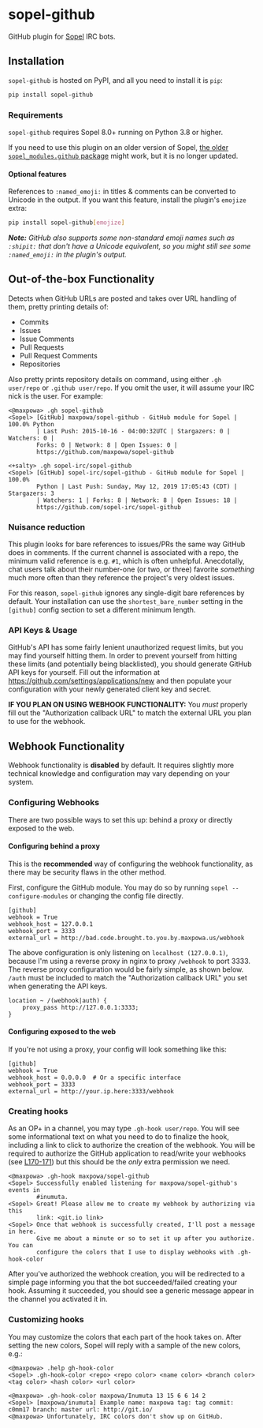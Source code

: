 # sopel-github

GitHub plugin for [Sopel](https://sopel.chat/) IRC bots.


## Installation

`sopel-github` is hosted on PyPI, and all you need to install it is `pip`:

```sh
pip install sopel-github
```

### Requirements

`sopel-github` requires Sopel 8.0+ running on Python 3.8 or higher.

If you need to use this plugin on an older version of Sopel, [the older
`sopel_modules.github` package][namespace-package] might work, but it is no
longer updated.

[namespace-package]: https://pypi.org/project/sopel_modules.github/

#### Optional features

References to `:named_emoji:` in titles & comments can be converted to Unicode
in the output. If you want this feature, install the plugin's `emojize` extra:

```sh
pip install sopel-github[emojize]
```

_**Note:** GitHub also supports some non-standard emoji names such as `:shipit:`
that don't have a Unicode equivalent, so you might still see some
`:named_emoji:` in the plugin's output._

## Out-of-the-box Functionality

Detects when GitHub URLs are posted and takes over URL handling of them, pretty
printing details of:

 * Commits
 * Issues
 * Issue Comments
 * Pull Requests
 * Pull Request Comments
 * Repositories

Also pretty prints repository details on command, using either `.gh user/repo`
or `.github user/repo`. If you omit the user, it will assume your IRC nick is
the user. For example:

```
<@maxpowa> .gh sopel-github
<Sopel> [GitHub] maxpowa/sopel-github - GitHub module for Sopel | 100.0% Python
        | Last Push: 2015-10-16 - 04:00:32UTC | Stargazers: 0 | Watchers: 0 |
        Forks: 0 | Network: 8 | Open Issues: 0 |
        https://github.com/maxpowa/sopel-github

<+salty> .gh sopel-irc/sopel-github
<Sopel> [GitHub] sopel-irc/sopel-github - GitHub module for Sopel | 100.0%
        Python | Last Push: Sunday, May 12, 2019 17:05:43 (CDT) | Stargazers: 3
        | Watchers: 1 | Forks: 8 | Network: 8 | Open Issues: 18 |
        https://github.com/sopel-irc/sopel-github
```

### Nuisance reduction

This plugin looks for bare references to issues/PRs the same way GitHub does in
comments. If the current channel is associated with a repo, the minimum valid
reference is e.g. `#1`, which is often unhelpful. Anecdotally, chat users talk
about their number-one (or two, or three) favorite _something_ much more often
than they reference the project's very oldest issues.

For this reason, `sopel-github` ignores any single-digit bare references by
default. Your installation can use the `shortest_bare_number` setting in the
`[github]` config section to set a different minimum length.

### API Keys & Usage

GitHub's API has some fairly lenient unauthorized request limits, but you may
find yourself hitting them. In order to prevent yourself from hitting these
limits (and potentially being blacklisted), you should generate GitHub API
keys for yourself. Fill out the information at
https://github.com/settings/applications/new and then populate your
configuration with your newly generated client key and secret.

**IF YOU PLAN ON USING WEBHOOK FUNCTIONALITY:** You _must_ properly fill out
the "Authorization callback URL" to match the external URL you plan to use for
the webhook.


## Webhook Functionality

Webhook functionality is **disabled** by default. It requires slightly more
technical knowledge and configuration may vary depending on your system.

### Configuring Webhooks

There are two possible ways to set this up: behind a proxy or directly exposed
to the web.

#### Configuring behind a proxy

This is the **recommended** way of configuring the webhook functionality, as
there may be security flaws in the other method.

First, configure the GitHub module. You may do so by running `sopel
--configure-modules` or changing the config file directly.

```
[github]
webhook = True
webhook_host = 127.0.0.1
webhook_port = 3333
external_url = http://bad.code.brought.to.you.by.maxpowa.us/webhook
```

The above configuration is only listening on `localhost (127.0.0.1)`, because
I'm using a reverse proxy in nginx to proxy `/webhook` to port 3333. The
reverse proxy configuration would be fairly simple, as shown below. `/auth`
must be included to match the "Authorization callback URL" you set when
generating the API keys.

```
location ~ /(webhook|auth) {
    proxy_pass http://127.0.0.1:3333;
}
```

#### Configuring exposed to the web

If you're not using a proxy, your config will look something like this:

```
[github]
webhook = True
webhook_host = 0.0.0.0  # Or a specific interface
webhook_port = 3333
external_url = http://your.ip.here:3333/webhook
```

### Creating hooks

As an OP+ in a channel, you may type `.gh-hook user/repo`. You will see some
informational text on what you need to do to finalize the hook, including a
link to click to authorize the creation of the webhook. You will be required
to authorize the GitHub application to read/write your webhooks (see
[L170-171](https://github.com/sopel-irc/sopel-github/blob/a60b2dd2dbfc0f82926e33f00a8b0e8cc1facfb5/sopel_github/webhook.py#L170-L171))
but this should be the _only_ extra permission we need.

```
<@maxpowa> .gh-hook maxpowa/sopel-github
<Sopel> Successfully enabled listening for maxpowa/sopel-github's events in
        #inumuta.
<Sopel> Great! Please allow me to create my webhook by authorizing via this
        link: <git.io link>
<Sopel> Once that webhook is successfully created, I'll post a message in here.
        Give me about a minute or so to set it up after you authorize. You can
        configure the colors that I use to display webhooks with .gh-hook-color
```

After you've authorized the webhook creation, you will be redirected to a
simple page informing you that the bot succeeded/failed creating your hook.
Assuming it succeeded, you should see a generic message appear in the channel
you activated it in.

### Customizing hooks

You may customize the colors that each part of the hook takes on. After setting
the new colors, Sopel will reply with a sample of the new colors, e.g.:
```
<@maxpowa> .help gh-hook-color
<Sopel> .gh-hook-color <repo> <repo color> <name color> <branch color> <tag color> <hash color> <url color>

<@maxpowa> .gh-hook-color maxpowa/Inumuta 13 15 6 6 14 2
<Sopel> [maxpowa/inumuta] Example name: maxpowa tag: tag commit: c0mm17 branch: master url: http://git.io/
<@maxpowa> Unfortunately, IRC colors don't show up on GitHub.
```
